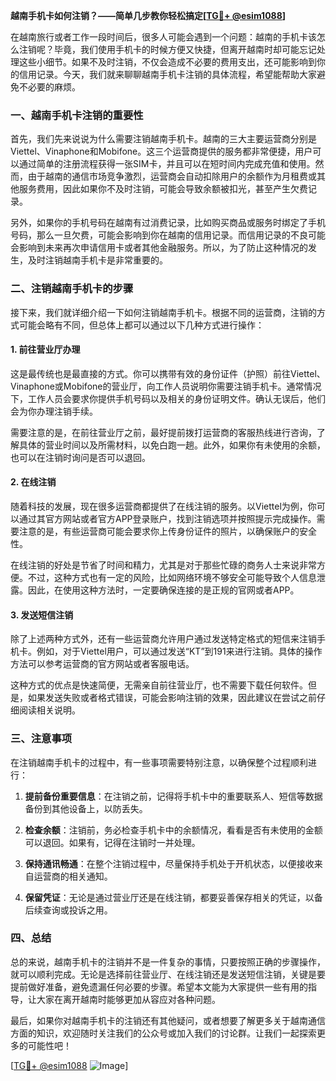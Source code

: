 **越南手机卡如何注销？——简单几步教你轻松搞定[[TG💪+ @esim1088](https://t.me/s/esim1088)]**

在越南旅行或者工作一段时间后，很多人可能会遇到一个问题：越南的手机卡该怎么注销呢？毕竟，我们使用手机卡的时候方便又快捷，但离开越南时却可能忘记处理这些小细节。如果不及时注销，不仅会造成不必要的费用支出，还可能影响到你的信用记录。今天，我们就来聊聊越南手机卡注销的具体流程，希望能帮助大家避免不必要的麻烦。

### 一、越南手机卡注销的重要性

首先，我们先来说说为什么需要注销越南手机卡。越南的三大主要运营商分别是Viettel、Vinaphone和Mobifone。这三个运营商提供的服务都非常便捷，用户可以通过简单的注册流程获得一张SIM卡，并且可以在短时间内完成充值和使用。然而，由于越南的通信市场竞争激烈，运营商会自动扣除用户的余额作为月租费或其他服务费用，因此如果你不及时注销，可能会导致余额被扣光，甚至产生欠费记录。

另外，如果你的手机号码在越南有过消费记录，比如购买商品或服务时绑定了手机号码，那么一旦欠费，可能会影响到你在越南的信用记录。而信用记录的不良可能会影响到未来再次申请信用卡或者其他金融服务。所以，为了防止这种情况的发生，及时注销越南手机卡是非常重要的。

### 二、注销越南手机卡的步骤

接下来，我们就详细介绍一下如何注销越南手机卡。根据不同的运营商，注销的方式可能会略有不同，但总体上都可以通过以下几种方式进行操作：

#### 1. 前往营业厅办理

这是最传统也是最直接的方式。你可以携带有效的身份证件（护照）前往Viettel、Vinaphone或Mobifone的营业厅，向工作人员说明你需要注销手机卡。通常情况下，工作人员会要求你提供手机号码以及相关的身份证明文件。确认无误后，他们会为你办理注销手续。

需要注意的是，在前往营业厅之前，最好提前拨打运营商的客服热线进行咨询，了解具体的营业时间以及所需材料，以免白跑一趟。此外，如果你有未使用的余额，也可以在注销时询问是否可以退回。

#### 2. 在线注销

随着科技的发展，现在很多运营商都提供了在线注销的服务。以Viettel为例，你可以通过其官方网站或者官方APP登录账户，找到注销选项并按照提示完成操作。需要注意的是，有些运营商可能会要求你上传身份证件的照片，以确保账户的安全性。

在线注销的好处是节省了时间和精力，尤其是对于那些忙碌的商务人士来说非常方便。不过，这种方式也有一定的风险，比如网络环境不够安全可能导致个人信息泄露。因此，在使用这种方法时，一定要确保连接的是正规的官网或者APP。

#### 3. 发送短信注销

除了上述两种方式外，还有一些运营商允许用户通过发送特定格式的短信来注销手机卡。例如，对于Viettel用户，可以通过发送“KT”到191来进行注销。具体的操作方法可以参考运营商的官方网站或者客服电话。

这种方式的优点是快速简便，无需亲自前往营业厅，也不需要下载任何软件。但是，如果发送失败或者格式错误，可能会影响注销的效果，因此建议在尝试之前仔细阅读相关说明。

### 三、注意事项

在注销越南手机卡的过程中，有一些事项需要特别注意，以确保整个过程顺利进行：

1. **提前备份重要信息**：在注销之前，记得将手机卡中的重要联系人、短信等数据备份到其他设备上，以防丢失。

2. **检查余额**：注销前，务必检查手机卡中的余额情况，看看是否有未使用的金额可以退回。如果有，记得在注销时一并处理。

3. **保持通讯畅通**：在整个注销过程中，尽量保持手机处于开机状态，以便接收来自运营商的相关通知。

4. **保留凭证**：无论是通过营业厅还是在线注销，都要妥善保存相关的凭证，以备后续查询或投诉之用。

### 四、总结

总的来说，越南手机卡的注销并不是一件复杂的事情，只要按照正确的步骤操作，就可以顺利完成。无论是选择前往营业厅、在线注销还是发送短信注销，关键是要提前做好准备，避免遗漏任何必要的步骤。希望本文能为大家提供一些有用的指导，让大家在离开越南时能够更加从容应对各种问题。

最后，如果你对越南手机卡的注销还有其他疑问，或者想要了解更多关于越南通信方面的知识，欢迎随时关注我们的公众号或加入我们的讨论群。让我们一起探索更多的可能性吧！

[[TG💪+ @esim1088](https://t.me/s/esim1088) ![Image](https://i.postimg.cc/4NQfJmqS/Snipaste-2025-05-13-00-14-12.png)]